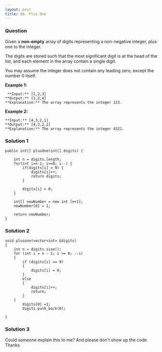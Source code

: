 ```yaml
---
layout: post
title: 66. Plus One
---
```

### Question
Given a **non-empty** array of digits  representing a non-negative integer,
plus one to the integer.

The digits are stored such that the most significant digit is at the head of
the list, and each element in the array contain a single digit.

You may assume the integer does not contain any leading zero, except the
number 0 itself.

 **Example 1:**

    
    
     **Input:** [1,2,3]
    **Output:** [1,2,4]
    **Explanation:** The array represents the integer 123.
    

**Example 2:**

    
    
    **Input:** [4,3,2,1]
    **Output:** [4,3,2,2]
    **Explanation:** The array represents the integer 4321.
    

### Solution 1
    
    
    public int[] plusOne(int[] digits) {
            
        int n = digits.length;
        for(int i=n-1; i>=0; i--) {
            if(digits[i] < 9) {
                digits[i]++;
                return digits;
            }
            
            digits[i] = 0;
        }
        
        int[] newNumber = new int [n+1];
        newNumber[0] = 1;
        
        return newNumber;
    }


### Solution 2
    
    
    void plusone(vector<int> &digits)
    {
    	int n = digits.size();
    	for (int i = n - 1; i >= 0; --i)
    	{
    		if (digits[i] == 9)
    		{
    			digits[i] = 0;
    		}
    		else
    		{
    			digits[i]++;
    			return;
    		}
    	}
    		digits[0] =1;
    		digits.push_back(0);
    		
    }


### Solution 3
Could someone explain this to me? And please don't show up the code. Thanks



